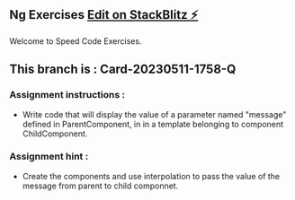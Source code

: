 ## Ng Exercises  [Edit on StackBlitz ⚡️](https://stackblitz.com/edit/ng-exercise1)
Welcome to Speed Code Exercises.

## This branch is : Card-20230511-1758-Q

### Assignment instructions :
- Write code that will display the value of a parameter named "message" defined in ParentComponent, in in a template belonging to component ChildComponent.

### Assignment hint :
- Create the components and use interpolation to pass the value of the message from parent to child componnet.